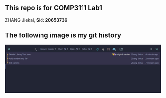 ## This repo is for COMP3111 Lab1
ZHANG Jiekai, **Sid: 20653736**

## The following image is my git history
![git history](Git-History.jpg)